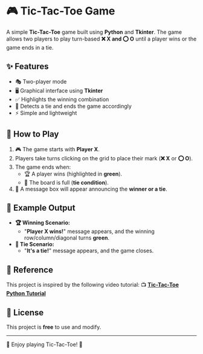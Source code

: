 # 🎮 Tic-Tac-Toe Game

A simple **Tic-Tac-Toe** game built using **Python** and **Tkinter**. The game allows two players to play turn-based **❌ X and ⭕ O** until a player wins or the game ends in a tie.

## ✨ Features
- 🎭 Two-player mode
- 🖥️ Graphical interface using **Tkinter**
- ✅ Highlights the winning combination
- 🔄 Detects a tie and ends the game accordingly
- ⚡ Simple and lightweight

## 🎲 How to Play
1. 🎮 The game starts with **Player X**.
2. Players take turns clicking on the grid to place their mark (**❌ X** or **⭕ O**).
3. The game ends when:
   - 🏆 A player wins (highlighted in **green**).
   - 🤝 The board is full (**tie condition**).
4. 🏁 A message box will appear announcing the **winner or a tie**.

## 🏅 Example Output
- **🏆 Winning Scenario:**
  - "**Player X wins!**" message appears, and the winning row/column/diagonal turns **green**.
- **🤝 Tie Scenario:**
  - "**It's a tie!**" message appears, and the game closes.

## 🔗 Reference
This project is inspired by the following video tutorial:
📺 **[Tic-Tac-Toe Python Tutorial](https://youtu.be/Dx7pQV0ZTso?si=--O78s-gAwJ3CdOg)**

## 📜 License
This project is **free** to use and modify.

---
🎉 Enjoy playing Tic-Tac-Toe! 🚀

